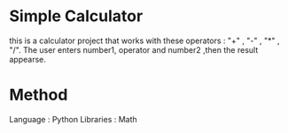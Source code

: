 # Simple Calculator
this is a calculator project that works with these operators : "+" , "-" , "*" , "/".
The user enters number1, operator and number2 ,then the result appearse.

# Method
Language : Python
Libraries : Math
